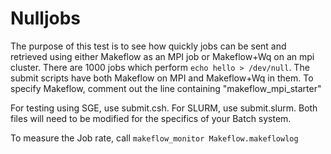 # Nulljobs
The purpose of this test is to see how quickly jobs can be sent and retrieved using either Makeflow as an MPI job or Makeflow+Wq
on an mpi cluster. There are 1000 jobs which perform `echo hello > /dev/null`. The submit scripts have both Makeflow on MPI and Makeflow+Wq
in them. To specify Makeflow, comment out the line containing "makeflow_mpi_starter"

For testing using SGE, use submit.csh. For SLURM, use submit.slurm. Both files will need to be modified for the specifics of your Batch
system.

To measure the Job rate, call `makeflow_monitor Makeflow.makeflowlog`
